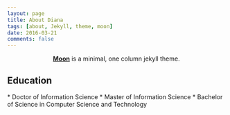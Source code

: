 ```yaml
---
layout: page
title: About Diana
tags: [about, Jekyll, theme, moon]
date: 2016-03-21
comments: false
---
```

    
<center><a href="http://taylantatli.github.io/Moon"><b>Moon</b></a> is a minimal, one column jekyll theme.</center>

## Education
<figure class="half">
	<a href="https://dianags.github.io/assets/img/favicons/bw-head-72x72.png"></a>
</figure>
* Doctor of Information Science
* Master of Information Science
* Bachelor of Science in Computer Science and Technology
